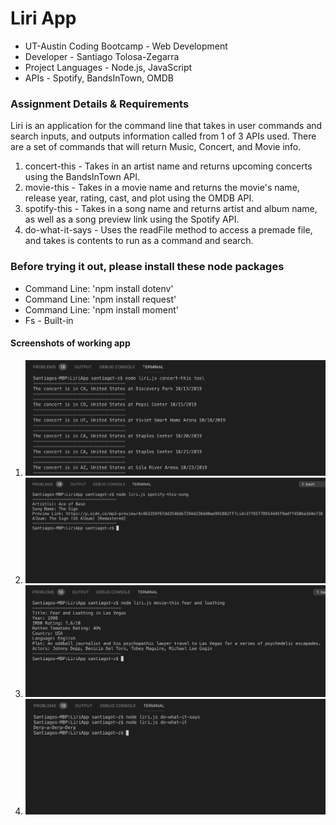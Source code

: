 # Liri App

* UT-Austin Coding Bootcamp - Web Development
* Developer - Santiago Tolosa-Zegarra
* Project Languages - Node.js, JavaScript
* APIs - Spotify, BandsInTown, OMDB

### Assignment Details & Requirements

Liri is an application for the command line that takes in user commands and search inputs, and outputs information called from 1 of 3 APIs used. There are a set of commands that will return Music, Concert, and Movie info.

1. concert-this - Takes in an artist name and returns upcoming concerts using the BandsInTown API.
2. movie-this - Takes in a movie name and returns the movie's name, release year, rating, cast, and plot using the OMDB API.
3. spotify-this - Takes in a song name and returns artist and album name, as well as a song preview link using the Spotify API.
4. do-what-it-says - Uses the readFile method to access a premade file, and takes is contents to run as a command and search.

### Before trying it out, please install these node packages

   - Command Line: 'npm install dotenv'
   - Command Line: 'npm install request'
   - Command Line: 'npm install moment'
   - Fs - Built-in

#### Screenshots of working app

1. ![concert-this](/images/concert-this.png)
2. ![spotify-this-song](/images/spotify-this-song.png)
3. ![movie-this](/images/movie-this.png)
4. ![do-what-it-says](/images/do-what-it-says.png)